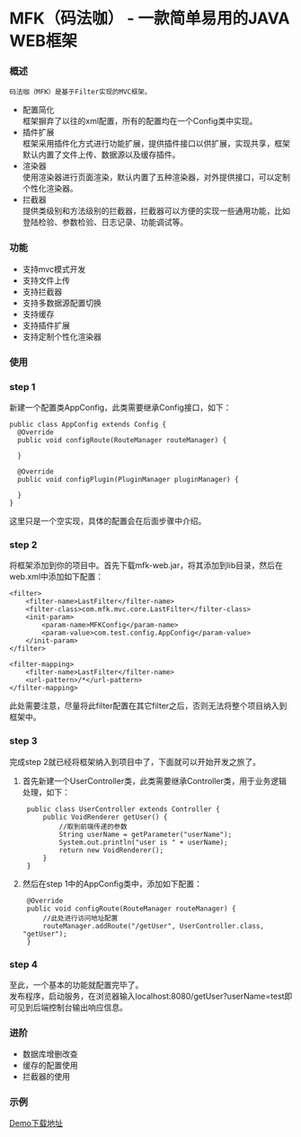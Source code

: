 # MFK（码法咖） - 一款简单易用的JAVA WEB框架
### 概述
    码法咖（MFK）是基于Filter实现的MVC框架。
* 配置简化  
框架摒弃了以往的xml配置，所有的配置均在一个Config类中实现。  
* 插件扩展  
框架采用插件化方式进行功能扩展，提供插件接口以供扩展，实现共享，框架默认内置了文件上传、数据源以及缓存插件。  
* 渲染器  
使用渲染器进行页面渲染，默认内置了五种渲染器，对外提供接口，可以定制个性化渲染器。  
* 拦截器  
提供类级别和方法级别的拦截器，拦截器可以方便的实现一些通用功能，比如登陆检验、参数检验、日志记录、功能调试等。
### 功能
* 支持mvc模式开发
* 支持文件上传
* 支持拦截器
* 支持多数据源配置切换
* 支持缓存
* 支持插件扩展
* 支持定制个性化渲染器
### 使用
### step 1
新建一个配置类AppConfig，此类需要继承Config接口，如下： 

    public class AppConfig extends Config {
      @Override
      public void configRoute(RouteManager routeManager) {

      }

      @Override
      public void configPlugin(PluginManager pluginManager) {

      }
    }
这里只是一个空实现，具体的配置会在后面步骤中介绍。  
### step 2
将框架添加到你的项目中。首先下载mfk-web.jar，将其添加到lib目录，然后在web.xml中添加如下配置：  

    <filter>
        <filter-name>LastFilter</filter-name>
        <filter-class>com.mfk.mvc.core.LastFilter</filter-class>
        <init-param>
            <param-name>MFKConfig</param-name>
            <param-value>com.test.config.AppConfig</param-value>
        </init-param>
    </filter>

    <filter-mapping>
        <filter-name>LastFilter</filter-name>
        <url-pattern>/*</url-pattern>
    </filter-mapping>
此处需要注意，尽量将此filter配置在其它filter之后，否则无法将整个项目纳入到框架中。   
### step 3
完成step 2就已经将框架纳入到项目中了，下面就可以开始开发之旅了。  
1. 首先新建一个UserController类，此类需要继承Controller类，用于业务逻辑处理，如下：  

        public class UserController extends Controller {
            public VoidRenderer getUser() {
                //取到前端传递的参数
                String userName = getParameter("userName");
                System.out.println("user is " + userName);
                return new VoidRenderer();
            }
        }

2. 然后在step 1中的AppConfig类中，添加如下配置：  

        @Override
        public void configRoute(RouteManager routeManager) {
            //此处进行访问地址配置
            routeManager.addRoute("/getUser", UserController.class, "getUser");
        }
### step 4  
至此，一个基本的功能就配置完毕了。  
发布程序，启动服务，在浏览器输入localhost:8080/getUser?userName=test即可见到后端控制台输出响应信息。
### 进阶
* 数据库增删改查
* 缓存的配置使用
* 拦截器的使用
### 示例
[Demo下载地址](https://github.com/mfk11/MFK)

